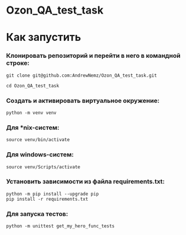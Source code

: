 # Ozon_QA_test_task

# Как запустить

### Клонировать репозиторий и перейти в него в командной строке:

```
git clone git@github.com:AndrewNemz/Ozon_QA_test_task.git

cd Ozon_QA_test_task
```

### Cоздать и активировать виртуальное окружение:

```
python -m venv venv
```

### Для *nix-систем:

```
source venv/bin/activate
```

### Для windows-систем:

```
source venv/Scripts/activate
```

### Установить зависимости из файла requirements.txt:

```
python -m pip install --upgrade pip
pip install -r requirements.txt
```

### Для запуска тестов:

```
python -m unittest get_my_hero_func_tests
```
